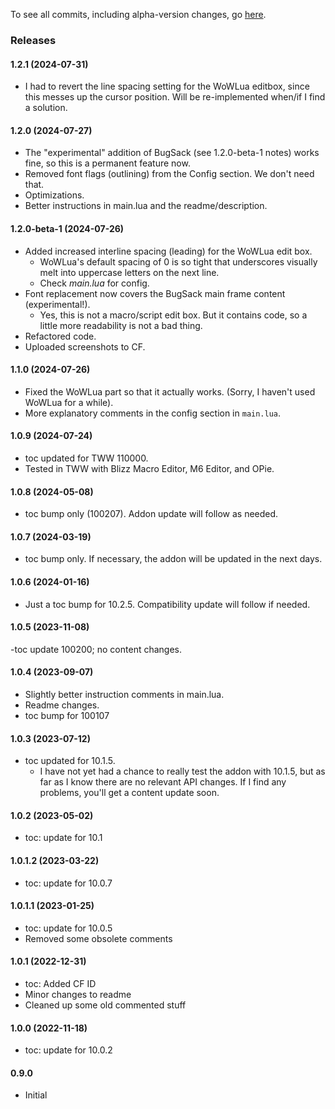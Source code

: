 To see all commits, including alpha-version changes, go [here](https://github.com/tflo/EditBox-Font-Improver/commits/master/).

### Releases

#### 1.2.1 (2024-07-31)

- I had to revert the line spacing setting for the WoWLua editbox, since this messes up the cursor position. Will be re-implemented when/if I find a solution.

#### 1.2.0 (2024-07-27)

- The "experimental" addition of BugSack (see 1.2.0-beta-1 notes) works fine, so this is a permanent feature now.
- Removed font flags (outlining) from the Config section. We don't need that.
- Optimizations.
- Better instructions in main.lua and the readme/description.

#### 1.2.0-beta-1 (2024-07-26)

- Added increased interline spacing (leading) for the WoWLua edit box.
    - WoWLua's default spacing of 0 is so tight that underscores visually melt into uppercase letters on the next line.
    - Check *main.lua* for config.
- Font replacement now covers the BugSack main frame content (experimental!).
    - Yes, this is not a macro/script edit box. But it contains code, so a little more readability is not a bad thing.
- Refactored code.
- Uploaded screenshots to CF.

#### 1.1.0 (2024-07-26)

- Fixed the WoWLua part so that it actually works. (Sorry, I haven't used WoWLua for a while).
- More explanatory comments in the config section in `main.lua`.

#### 1.0.9 (2024-07-24)

- toc updated for TWW 110000.
- Tested in TWW with Blizz Macro Editor, M6 Editor, and OPie.

#### 1.0.8 (2024-05-08)

- toc bump only (100207). Addon update will follow as needed.

#### 1.0.7 (2024-03-19)

- toc bump only. If necessary, the addon will be updated in the next days.

#### 1.0.6 (2024-01-16)

- Just a toc bump for 10.2.5. Compatibility update will follow if needed.

#### 1.0.5 (2023-11-08)

-toc update 100200; no content changes.

#### 1.0.4 (2023-09-07)

- Slightly better instruction comments in main.lua.
- Readme changes.
- toc bump for 100107

#### 1.0.3 (2023-07-12)

- toc updated for 10.1.5.
  - I have not yet had a chance to really test the addon with 10.1.5, but as far as I know there are no relevant API changes. If I find any problems, you'll get a content update soon.

#### 1.0.2 (2023-05-02)

- toc: update for 10.1

#### 1.0.1.2 (2023-03-22)

- toc: update for 10.0.7

#### 1.0.1.1 (2023-01-25)

- toc: update for 10.0.5
- Removed some obsolete comments

#### 1.0.1 (2022-12-31)

- toc: Added CF ID
- Minor changes to readme
- Cleaned up some old commented stuff

#### 1.0.0 (2022-11-18)

- toc: update for 10.0.2

#### 0.9.0

- Initial
